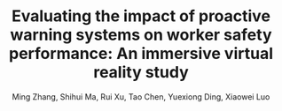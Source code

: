 ---
title: "Evaluating the impact of proactive warning systems on worker safety performance: An immersive virtual reality study"
# excerpt: ...
# tags: ...
# thumbnail-img: /assets/img/atomgs~1.gif
category: publication-others
author: "Ming Zhang, Shihui Ma, Rui Xu, Tao Chen, Yuexiong Ding, Xiaowei Luo"
publish: "Safety Science"
project-page: https://doi.org/10.1016/j.ssci.2024.106774
---